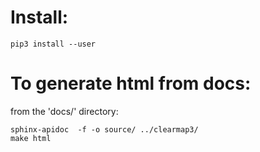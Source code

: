 # Install:
```
pip3 install --user 
```

# To generate html from docs:

from the 'docs/' directory:
```
sphinx-apidoc  -f -o source/ ../clearmap3/
make html
```
